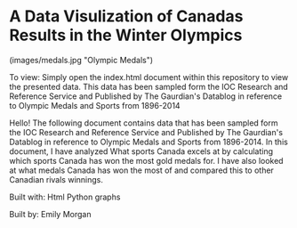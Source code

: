 # A Data Visulization of Canadas Results in the Winter Olympics
(images/medals.jpg "Olympic Medals")

To view: Simply open the index.html document within this repository to view the presented data. This data has been sampled form the IOC Research and Reference Service and Published by The Gaurdian's Datablog in reference to Olympic Medals and Sports from 1896-2014

Hello! The following document contains data that has been sampled form the IOC Research and Reference Service and Published by The Gaurdian's Datablog in reference to Olympic Medals and Sports from 1896-2014. In this document, I have analyzed What sports Canada excels at by calculating which sports Canada has won the most gold medals for. I have also looked at what medals Canada has won the most of and compared this to other Canadian rivals winnings. 
 


Built with:
Html
Python graphs

Built by:
Emily Morgan